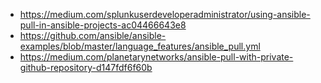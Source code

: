 - https://medium.com/splunkuserdeveloperadministrator/using-ansible-pull-in-ansible-projects-ac04466643e8
- https://github.com/ansible/ansible-examples/blob/master/language_features/ansible_pull.yml
- https://medium.com/planetarynetworks/ansible-pull-with-private-github-repository-d147fdf6f60b
